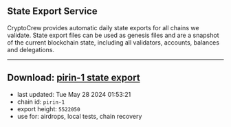 ## State Export Service
CryptoCrew provides automatic daily state exports for all chains we validate. State export files can be used as genesis files and are a snapshot of the current blockchain state, including all validators, accounts, balances and delegations.

---
**Download: [pirin-1 state export](https://dl-eu2.ccvalidators.com/SERVICE/nolus/pirin-1_export_5522050.json)**
---

- last updated: Tue May 28 2024 01:53:21
- chain id: `pirin-1`
- export height: `5522050`
- use for: airdrops, local tests, chain recovery
